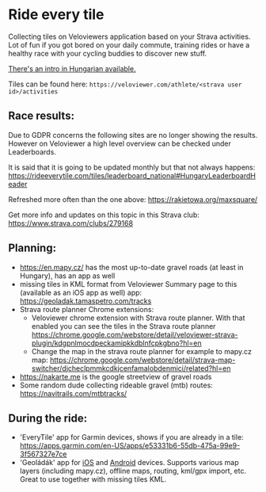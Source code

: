 # Ride every tile
Collecting tiles on Veloviewers application based on your Strava activities.
Lot of fun if you got bored on your daily commute, training rides or have a healthy race with your cycling buddies to discover new stuff.

[There's an intro in Hungarian available.](csempezes.pdf)

Tiles can be found here:
`https://veloviewer.com/athlete/<strava user id>/activities`

## Race results:
Due to GDPR concerns the following sites are no longer showing the results. However on Veloviewer a high level overview can be checked under Leaderboards.

It is said that it is going to be updated monthly but that not always happens: https://rideeverytile.com/tiles/leaderboard_national#HungaryLeaderboardHeader

Refreshed more often than the one above: https://rakietowa.org/maxsquare/

Get more info and updates on this topic in this Strava club: https://www.strava.com/clubs/279168

## Planning:
* https://en.mapy.cz/ has the most up-to-date gravel roads (at least in Hungary), has an app as well
* missing tiles in KML format from Veloviewer Summary page to this (available as an iOS app as well) app: https://geoladak.tamaspetro.com/tracks
* Strava route planner Chrome extensions:
  * Veloviewer chrome extension with Strava route planner. With that enabled you can see the tiles in the Strava route planner https://chrome.google.com/webstore/detail/veloviewer-strava-plugin/kdgpnlmocdpeckamipkkdblnfcpkgbno?hl=en
  * Change the map in the strava route planner for example to mapy.cz map: https://chrome.google.com/webstore/detail/strava-map-switcher/djcheclpmmkcdkjcenfamalobdenmici/related?hl=en
* https://nakarte.me is the google streetview of gravel roads
* Some random dude collecting rideable gravel (mtb) routes: https://navitrails.com/mtbtracks/

## During the ride:
* 'EveryTile' app for Garmin devices, shows if you are already in a tile: https://apps.garmin.com/en-US/apps/e53331b6-55db-475a-99e9-3f567327e7ce
* 'Geoládák' app for [iOS](https://apps.apple.com/hu/app/geoládák/id1214718958?l=hu) and [Android](https://play.google.com/store/apps/details?id=com.tamaspetro.geocachinghu&hl=en&gl=US) devices. Supports various map layers (including mapy.cz), offline maps, routing, kml/gpx import, etc. Great to use together with missing tiles KML. 
